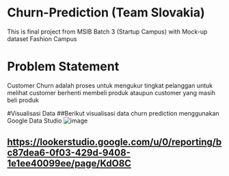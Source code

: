 # Churn-Prediction (Team Slovakia)
This is final project from MSIB Batch 3 (Startup Campus) with Mock-up dataset Fashion Campus

# Problem Statement
Customer Churn adalah proses untuk mengukur tingkat pelanggan untuk melihat customer berhenti membeli produk ataupun customer yang masih beli produk

#Visualisasi Data
##Berikut visualisasi data churn prediction menggunakan Google Data Studio
![image](https://user-images.githubusercontent.com/82057016/216866989-3deea2a8-25a9-4d1d-83ba-5263f922cdf3.png)

## https://lookerstudio.google.com/u/0/reporting/bc87dea6-0f03-429d-9408-1e1ee40099ee/page/KdO8C
